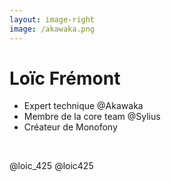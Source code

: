 ```yaml
---
layout: image-right
image: /akawaka.png
---
```


# Loïc Frémont

* Expert technique @Akawaka
* Membre de la core team @Sylius
* Créateur de Monofony

<br />

<uim-twitter class="text-3xl text-blue-400 mx-2 my--2" /> @loic_425 
<uim-github class="text-3xl text-black-400 mx-2 my--2" /> @loic425
